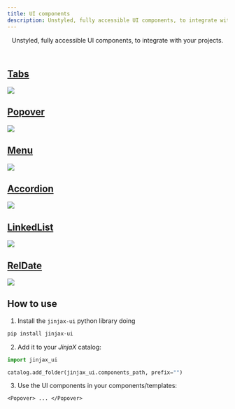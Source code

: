 ```yaml
---
title: UI components
description: Unstyled, fully accessible UI components, to integrate with your projects.
---
```


<Header title="UI components" :section="false">
  Unstyled, fully accessible UI components, to integrate with your projects.
</Header>

<div class="cards not-prose">
  <a class="card" href="/ui/tabs">
    <h2>Tabs</h2>
    <img src="/static/img/ui-tabs.png" />
  </a>
  <a class="card" href="/ui/popover">
    <h2>Popover</h2>
    <img src="/static/img/ui-popover.png" />
  </a>
  <a class="card" href="/ui/menu">
    <h2>Menu</h2>
    <img src="/static/img/ui-menu.png" />
  </a>
  <a class="card" href="/ui/accordion">
    <h2>Accordion</h2>
    <img src="/static/img/ui-accordion.png" />
  </a>
  <a class="card" href="/ui/linkedlist">
    <h2>LinkedList</h2>
    <img src="/static/img/ui-linkedlist.png" />
  </a>
  <a class="card" href="/ui/reldate">
    <h2>RelDate</h2>
    <img src="/static/img/ui-reldate.png" />
  </a>
</div>


## How to use

1. Install the `jinjax-ui` python library doing

  ```bash
  pip install jinjax-ui
  ```

2. Add it to your *JinjaX* catalog:

  ```python
  import jinjax_ui

  catalog.add_folder(jinjax_ui.components_path, prefix="")
  ```

3. Use the UI components in your components/templates:

  ```html+jinja
  <Popover> ... </Popover>
  ```